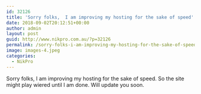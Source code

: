 ```yaml
---
id: 32126
title: 'Sorry folks,  I am improving my hosting for the sake of speed'
date: 2018-09-02T20:12:51+00:00
author: admin
layout: post
guid: http://www.nikpro.com.au/?p=32126
permalink: /sorry-folks-i-am-improving-my-hosting-for-the-sake-of-speed/
image: images-4.jpeg
categories:
  - NikPro
---
```

Sorry folks, I am improving my hosting for the sake of speed. So the site might play wiered until I am done. Will update you soon.